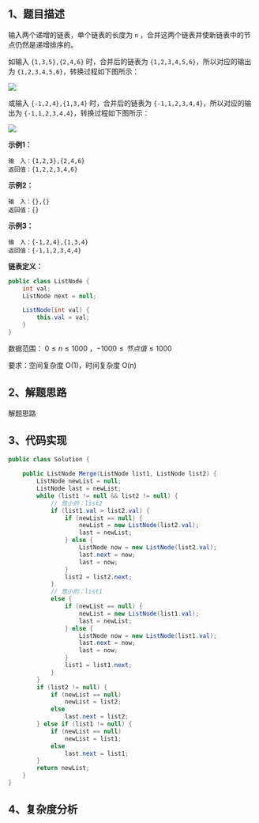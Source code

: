 ## 1、题目描述

输入两个递增的链表，单个链表的长度为 `n` ，合并这两个链表并使新链表中的节点仍然是递增排序的。

如输入 `{1,3,5},{2,4,6}` 时，合并后的链表为 `{1,2,3,4,5,6}`，所以对应的输出为 `{1,2,3,4,5,6}`，转换过程如下图所示：

![](https://img.zxdmy.com/2022/202206191554198.png)

或输入 `{-1,2,4},{1,3,4}` 时，合并后的链表为 `{-1,1,2,3,4,4}`，所以对应的输出为 `{-1,1,2,3,4,4}`，转换过程如下图所示：

![](https://img.zxdmy.com/2022/202206191554485.png)

**示例1：**

```text
输　入：{1,2,3},{2,4,6}
返回值：{1,2,2,3,4,6}
```

**示例2：**

```text
输　入：{},{}
返回值：{}
```

**示例3：**

```text
输　入：{-1,2,4},{1,3,4}
返回值：{-1,1,2,3,4,4}
```

**链表定义：**

```java
public class ListNode {
    int val;
    ListNode next = null;

    ListNode(int val) {
        this.val = val;
    }
}
```

数据范围： $0 \le n \le 1000$ ，$-1000 \le 节点值 \le 1000$

要求：空间复杂度 O(1)，时间复杂度 O(n)

## 2、解题思路

解题思路

## 3、代码实现

```java
public class Solution {
    
    public ListNode Merge(ListNode list1, ListNode list2) {
        ListNode newList = null;
        ListNode last = newList;
        while (list1 != null && list2 != null) {
            // 放小的：list2
            if (list1.val > list2.val) {
                if (newList == null) {
                    newList = new ListNode(list2.val);
                    last = newList;
                } else {
                    ListNode now = new ListNode(list2.val);
                    last.next = now;
                    last = now;
                }
                list2 = list2.next;
            }
            // 放小的：list1
            else {
                if (newList == null) {
                    newList = new ListNode(list1.val);
                    last = newList;
                } else {
                    ListNode now = new ListNode(list1.val);
                    last.next = now;
                    last = now;
                }
                list1 = list1.next;
            }
        }
        if (list2 != null) {
            if (newList == null)
                newList = list2;
            else
                last.next = list2;
        } else if (list1 != null) {
            if (newList == null)
                newList = list1;
            else
                last.next = list1;
        }
        return newList;
    }
}
```

## 4、复杂度分析